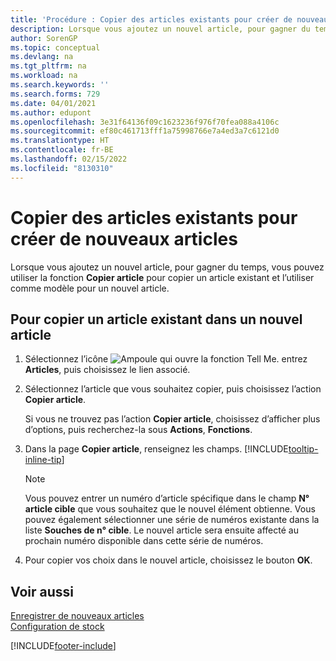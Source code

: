 ```yaml
---
title: 'Procédure : Copier des articles existants pour créer de nouveaux articles'
description: Lorsque vous ajoutez un nouvel article, pour gagner du temps, vous pouvez utiliser la fonction Copier article pour copier un article existant et l’utiliser comme modèle pour un nouvel article.
author: SorenGP
ms.topic: conceptual
ms.devlang: na
ms.tgt_pltfrm: na
ms.workload: na
ms.search.keywords: ''
ms.search.forms: 729
ms.date: 04/01/2021
ms.author: edupont
ms.openlocfilehash: 3e31f64136f09c1623236f976f70fea088a4106c
ms.sourcegitcommit: ef80c461713fff1a75998766e7a4ed3a7c6121d0
ms.translationtype: HT
ms.contentlocale: fr-BE
ms.lasthandoff: 02/15/2022
ms.locfileid: "8130310"
---
```

# <a name="copy-existing-items-to-create-new-items"></a>Copier des articles existants pour créer de nouveaux articles

Lorsque vous ajoutez un nouvel article, pour gagner du temps, vous pouvez utiliser la fonction **Copier article** pour copier un article existant et l’utiliser comme modèle pour un nouvel article.  

## <a name="to-copy-an-existing-item-to-a-new-item"></a>Pour copier un article existant dans un nouvel article

1. Sélectionnez l’icône ![Ampoule qui ouvre la fonction Tell Me.](media/ui-search/search_small.png "Dites-moi ce que vous voulez faire") entrez **Articles**, puis choisissez le lien associé.  
2. Sélectionnez l’article que vous souhaitez copier, puis choisissez l’action **Copier article**.  

    Si vous ne trouvez pas l’action **Copier article**, choisissez d’afficher plus d’options, puis recherchez-la sous **Actions**, **Fonctions**.  

3. Dans la page **Copier article**, renseignez les champs. [!INCLUDE[tooltip-inline-tip](includes/tooltip-inline-tip_md.md)]

    > [!NOTE]  
    > Vous pouvez entrer un numéro d’article spécifique dans le champ **N° article cible** que vous souhaitez que le nouvel élément obtienne. Vous pouvez également sélectionner une série de numéros existante dans la liste **Souches de n° cible**. Le nouvel article sera ensuite affecté au prochain numéro disponible dans cette série de numéros.  

4. Pour copier vos choix dans le nouvel article, choisissez le bouton **OK**.  

## <a name="see-also"></a>Voir aussi

[Enregistrer de nouveaux articles](inventory-how-register-new-items.md)  
[Configuration de stock](inventory-setup-inventory.md)  


[!INCLUDE[footer-include](includes/footer-banner.md)]